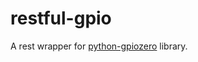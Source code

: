 # restful-gpio

A rest wrapper for [python-gpiozero](https://github.com/RPi-Distro/python-gpiozero) library.
